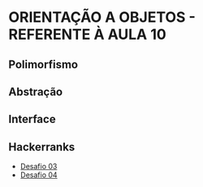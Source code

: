 # ORIENTAÇÃO A OBJETOS - REFERENTE À AULA 10

## Polimorfismo

## Abstração

## Interface

## Hackerranks

- [Desafio 03](https://www.hackerrank.com/challenges/apple-and-orange/problem?isFullScreen=true)
- [Desafio 04](https://www.hackerrank.com/challenges/grading/problem?isFullScreen=true)
